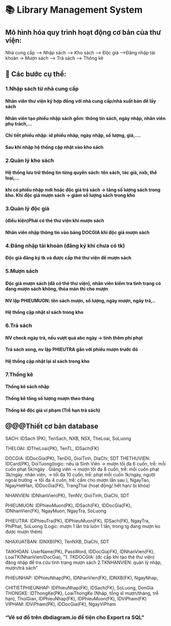 
# 📚 Library Management System
## Mô hình hóa quy trình hoạt động cơ bản của thư viện:

Nhà cung cấp --> Nhập sách --> Kho sách --> Độc giả -->Đăng nhập tài khoản -> Mượn sách --> Trả sách --> Thống kê

## 📑 Các bước cụ thể:

### 1.Nhập sách từ nhà cung cấp
#### Nhân viên thư viện ký hợp đồng với nhà cung cấp/nhà xuất bản để lấy sách
####  Nhân viên tạo phiếu nhập sách gồm: thông tin sách, ngày nhập, nhân viên phụ trách,...
####  Chi tiết phiếu nhập: id phiếu nhâp, ngày nhập, số lượng, giá,....
####  Sau khi nhập hệ thống cập nhật vào kho sách
### 2.Quản lý kho sách
####  Hệ thống lưu trữ thông tin từng quyển sách: tên sách, tác giả, nxb, thể loại,...	
####  khi có phiếu nhập mới hoặc độc giả trả sách -> tăng số lượng sách trong kho. Khi độc giả 	mượn sách -> giảm số  lượng sách trong kho
### 3.Quản lý độc giả
#### (điều kiện)Phải có thẻ thư viện khi mượn sách 
#### Nhân viên nhập thông tin vào bảng DOCGIA  khi độc giả mượn sách
### 4.Đăng nhập tài khoản (đăng ký khi chưa có tk)
#### Độc giả đăng ký tk và được cấp thẻ thư viện để mượn sách
### 5.Mượn sách
#### Độc giả mượn sách (đã có thẻ thư viện), nhân viên kiểm tra tình trạng có đang mượn sách 	không, thỏa mản thì cho mượn
#### NV lập PHIEUMUON: tên sách mượn, số lượng, ngày mượn, ngày trả,..
#### Hệ thống cập nhật sl sách trong kho
### 6.Trả sách
#### NV check ngày trả, nếu vượt quá abc ngày -> tính thêm phí phạt
#### Trả sách xong, nv lập PHIEUTRA gắn với phiếu mượn trước đó
#### Hệ thống cập nhật lại sl sách trong kho
### 7.Thống kê
#### Thống kê sách nhập
#### Thống kê tổng số lượng mượn theo tháng
#### Thống kê độc giả vi phạm (Trễ hạn trả sách)

## @@@Thiết cơ bản database
SACH: IDSach (PK), TenSach, NXB, NSX, TheLoai, SoLuong

THELOAI: IDTheLoai(PK), TenTL, IDSach(FK)

DOCGIA: IDDocGia(PK), TenDG, GioiTinh, DiaChi, SDT
THETHUVIEN: IDCard(PK), DoiTuong(logic: nếu là Sinh Viên -> mượn tối đa 6 cuốn, trễ: mỗi cuốn phạt 5k/ngày . Giảng viên -> mượn tối đa 8 cuốn, trễ: mỗi cuốn phạt 3k/ngày.  nhân viên, -> tối đa 10 cuốn, trễ: phạt mỗi cuốn 1k/ngày, người ngoài trường -> tối đa 4 cuốn, trễ: cấm cho mượn lần sau ), NgayTao, NgayHetHan, IDDocGia(FK), TrangThai (hoạt động/ hết hạn/ bị khóa)

NHANVIEN: IDNhanVien(PK), TenNV, GioiTinh, DiaChi, SDT

PHIEUMUON: IDPhieuMuon(PK), IDSach(FK), IDDocGia(FK), IDNhanVien(FK), NgayMuon, NgayTra, SoLuong

PHIEUTRA: IDPhieuTra(PK), IDPhieuMuon(FK), IDSach(FK),  NgayTra, PhiPhat, SoLuong (Logic: mượn 1 lần trả luôn 1 lần, trong tg đang mượn ko được mượn thêm)

NHAXUATBAN: IDNXB(PK), TenNXB, DiaChi, SDT

TAIKHOAN: UserName(PK), PassWord, IDDocGia)FK), IDNhanVien(FK),  LoaiTK(NhanVien/DocGia), 
”1. TKDOCGIA: (đc cấp khi tạo thẻ thư viện) đăng nhập để tra cứu tình trạng mượn sách
2.TKNHANVIEN: quản lý nhập, mượn/trả sách”

PHIEUNHAP: IDPhieuNhap(PK), IDNhanVien(FK), IDNXB(FK), NgayNhap,

CHITIETPHIEUNHAP: IDPhieuNhap(FK), IDSach(FK), SoLuong, DonGia
THONGKE: IDThongKe(PK), LoaiThongKe (Nhâp, tổng sl mượn/tháng, trễ hạn), ThoiGian, IDPhieuNhap(FK), IDPhieuMuon(FK), IDViPham(FK)
VIPHAM: IDViPham(PK), IDDocGia(FK), NgayViPham

### “Vẽ sơ đồ trên dbdiagram.io để tiện cho Export ra SQL”
